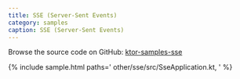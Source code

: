 ```yaml
---
title: SSE (Server-Sent Events)
category: samples
caption: SSE (Server-Sent Events)
---
```


Browse the source code on GitHub: [ktor-samples-sse](https://github.com/ktorio/ktor-samples/tree/master/other/sse)

{% include sample.html paths='
    other/sse/src/SseApplication.kt,
' %}
